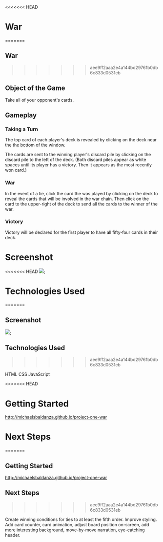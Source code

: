 <<<<<<< HEAD
# War
=======
## War
>>>>>>> aee9ff2aaa2e4a144bd29761b0db6c833d0531eb

## Object of the Game

Take all of your opponent's cards.

## Gameplay

### Taking a Turn

The top card of each player's deck is revealed by clicking on the deck near the the bottom of the window.

The cards are sent to the winning player's discard pile by clicking on the discard pile to the left of the deck. (Both discard piles appear as white spaces until its player has a victory. Then it appears as the most recently won card.)


### War

In the event of a tie, click the card the was played by clicking on the deck to reveal the cards that will be involved in the war chain. Then click on the card to the upper-right of the deck to send all the cards to the winner of the war.

### Victory

Victory will be declared for the first player to have all fifty-four cards in their deck.

# Screenshot

<<<<<<< HEAD
![](war-screenshot.jpg);

# Technologies Used
=======
## Screenshot

![](war-screenshot.jpg);

## Technologies Used
>>>>>>> aee9ff2aaa2e4a144bd29761b0db6c833d0531eb

HTML
CSS
JavaScript

<<<<<<< HEAD
# Getting Started

http://michaelsbaldanza.github.io/project-one-war

# Next Steps
=======
## Getting Started

http://michaelsbaldanza.github.io/project-one-war

## Next Steps
>>>>>>> aee9ff2aaa2e4a144bd29761b0db6c833d0531eb

Create winning conditions for ties to at least the fifth order.
Improve styling. Add card counter, card animation, adjust board position on-screen, add more interesting background, move-by-move narration, eye-catching header.